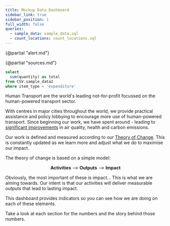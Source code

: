 ```yaml
---
title: Mockup Data Dashboard
sidebar_link: true
sidebar_position: 1
full_width: false
queries:
  - sample_data: sample_data.sql
  - count_locations: count_locations.sql
---
```

{@partial "alert.md"}

{@partial "sources.md"}

```sql running_total_expenditure
select
  sum(quantity) as total
from CSV.sample_data2
where item_type = 'expenditure'

```


Human Transport are the world's leading not-for-profit focussed on the human-powered transport sector.

With **<Value description="Each centre is a base from which we provide training, sales and advice, and carry out research and lobbying." data={count_locations} />** centres in major cities throughout the world, we provide practical assistance and policy lobbying to encourage more use of human-powered transport. Since beginning our work, we have spent around **<Value fmt="usd" data="{running_total_expenditure}" Column="total"/>** - leading to [significant improvements](/impact) in air quality, health and carbon emissions.

Our work is defined and measured according to our [Theory of Change](/theory-of-change). This is constantly updated as we learn more and adjust what we do to maximise our impact.

The theory of change is based on a simple model:

<Alert status="info">
<p align="center"><strong>Activities</strong> --> <strong>Outputs</strong> --> <strong>Impact</strong></p>
</Alert>

Obviously, the most important of these is impact... This is what we are aiming towards. Our intent is that our activities will deliver measurable outputs that lead to lasting impact.

This dashboard provides indicators so you can see how we are doing on each of these elements.

Take a look at each section for the numbers and the story behind those numbers.

<Image
  url="beijing-3675892_1280.jpg"
  description="Battered tricyle on a city street"
  />


